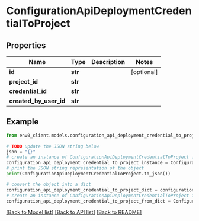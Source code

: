 # ConfigurationApiDeploymentCredentialToProject


## Properties

Name | Type | Description | Notes
------------ | ------------- | ------------- | -------------
**id** | **str** |  | [optional] 
**project_id** | **str** |  | 
**credential_id** | **str** |  | 
**created_by_user_id** | **str** |  | 

## Example

```python
from env0_client.models.configuration_api_deployment_credential_to_project import ConfigurationApiDeploymentCredentialToProject

# TODO update the JSON string below
json = "{}"
# create an instance of ConfigurationApiDeploymentCredentialToProject from a JSON string
configuration_api_deployment_credential_to_project_instance = ConfigurationApiDeploymentCredentialToProject.from_json(json)
# print the JSON string representation of the object
print(ConfigurationApiDeploymentCredentialToProject.to_json())

# convert the object into a dict
configuration_api_deployment_credential_to_project_dict = configuration_api_deployment_credential_to_project_instance.to_dict()
# create an instance of ConfigurationApiDeploymentCredentialToProject from a dict
configuration_api_deployment_credential_to_project_from_dict = ConfigurationApiDeploymentCredentialToProject.from_dict(configuration_api_deployment_credential_to_project_dict)
```
[[Back to Model list]](../README.md#documentation-for-models) [[Back to API list]](../README.md#documentation-for-api-endpoints) [[Back to README]](../README.md)


